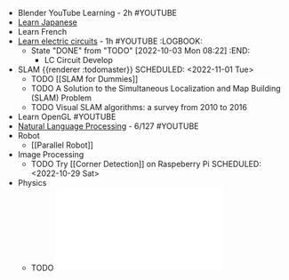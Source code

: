 - Blender YouTube Learning - 2h #YOUTUBE
- [Learn Japanese](https://www.bilibili.com/video/BV1Bp4y1D747?p=3&vd_source=aac45769b283cc78280d210e6f7723e5)
- Learn French
- [Learn electric circuits](https://www.youtube.com/playlist?list=PL9F74AFA03AA06A11) - 1h #YOUTUBE
  :LOGBOOK:
  * State "DONE" from "TODO" [2022-10-03 Mon 08:22]
  :END:
	- LC Circuit Develop
- SLAM {{renderer :todomaster}}
  SCHEDULED: <2022-11-01 Tue>
	- TODO [[SLAM for Dummies]]
	- TODO A Solution to the Simultaneous Localization and Map Building (SLAM) Problem
	- TODO Visual SLAM algorithms: a survey from 2010 to 2016
- Learn OpenGL #YOUTUBE
- [Natural Language Processing](https://www.youtube.com/watch?v=oWsMIW-5xUc&list=PLLssT5z_DsK8HbD2sPcUIDfQ7zmBarMYv) - 6/127 #YOUTUBE
- Robot
	- [[Parallel Robot]]
- Image Processing
	- TODO Try [[Corner Detection]] on Raspeberry Pi
	  SCHEDULED: <2022-10-29 Sat>
- Physics
	- TODO ![Fundamentals of Physics Mechanics Relativity and Thermodynamics](041-Fundamentals-of-Physics-Mechanics-Relativity-and-Thermodynamics-R.-Shankar-Edisi-1-2014.pdf)